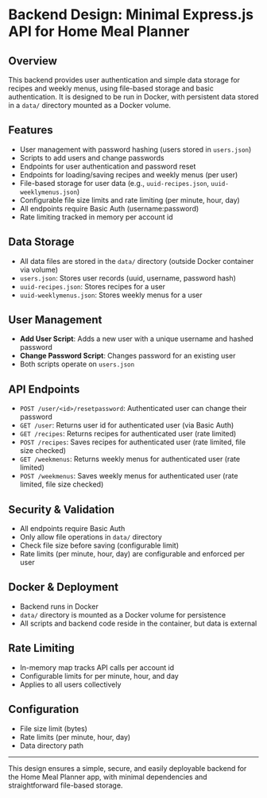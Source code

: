 # Backend Design: Minimal Express.js API for Home Meal Planner

## Overview

This backend provides user authentication and simple data storage for recipes and weekly menus, using file-based storage and basic authentication. It is designed to be run in Docker, with persistent data stored in a `data/` directory mounted as a Docker volume.

## Features

- User management with password hashing (users stored in `users.json`)
- Scripts to add users and change passwords
- Endpoints for user authentication and password reset
- Endpoints for loading/saving recipes and weekly menus (per user)
- File-based storage for user data (e.g., `uuid-recipes.json`, `uuid-weeklymenus.json`)
- Configurable file size limits and rate limiting (per minute, hour, day)
- All endpoints require Basic Auth (username:password)
- Rate limiting tracked in memory per account id

## Data Storage

- All data files are stored in the `data/` directory (outside Docker container via volume)
- `users.json`: Stores user records (uuid, username, password hash)
- `uuid-recipes.json`: Stores recipes for a user
- `uuid-weeklymenus.json`: Stores weekly menus for a user

## User Management

- **Add User Script**: Adds a new user with a unique username and hashed password
- **Change Password Script**: Changes password for an existing user
- Both scripts operate on `users.json`

## API Endpoints

- `POST /user/<id>/resetpassword`: Authenticated user can change their password
- `GET /user`: Returns user id for authenticated user (via Basic Auth)
- `GET /recipes`: Returns recipes for authenticated user (rate limited)
- `POST /recipes`: Saves recipes for authenticated user (rate limited, file size checked)
- `GET /weekmenus`: Returns weekly menus for authenticated user (rate limited)
- `POST /weekmenus`: Saves weekly menus for authenticated user (rate limited, file size checked)

## Security & Validation

- All endpoints require Basic Auth
- Only allow file operations in `data/` directory
- Check file size before saving (configurable limit)
- Rate limits (per minute, hour, day) are configurable and enforced per user

## Docker & Deployment

- Backend runs in Docker
- `data/` directory is mounted as a Docker volume for persistence
- All scripts and backend code reside in the container, but data is external

## Rate Limiting

- In-memory map tracks API calls per account id
- Configurable limits for per minute, hour, and day
- Applies to all users collectively

## Configuration

- File size limit (bytes)
- Rate limits (per minute, hour, day)
- Data directory path

---

This design ensures a simple, secure, and easily deployable backend for the Home Meal Planner app, with minimal dependencies and straightforward file-based storage.
